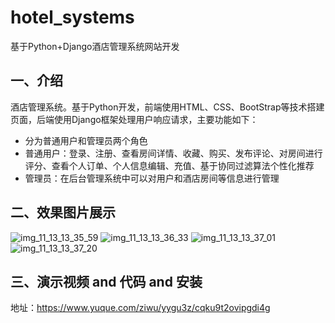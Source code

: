 # hotel_systems
基于Python+Django酒店管理系统网站开发

## 一、介绍
酒店管理系统。基于Python开发，前端使用HTML、CSS、BootStrap等技术搭建页面，后端使用Django框架处理用户响应请求，主要功能如下：

- 分为普通用户和管理员两个角色
- 普通用户：登录、注册、查看房间详情、收藏、购买、发布评论、对房间进行评分、查看个人订单、个人信息编辑、充值、基于协同过滤算法个性化推荐
- 管理员：在后台管理系统中可以对用户和酒店房间等信息进行管理

## 二、效果图片展示
![img_11_13_13_35_59](https://github.com/qcpythons/hotel_systems/assets/145885700/0b9331c9-34a9-4394-9d5d-3bfa7e174275)
![img_11_13_13_36_33](https://github.com/qcpythons/hotel_systems/assets/145885700/f25e328e-d7ad-4ef0-aab0-f1d6a9c0f516)
![img_11_13_13_37_01](https://github.com/qcpythons/hotel_systems/assets/145885700/bfc52308-fdfc-4cfb-aa48-c8fab5e28544)
![img_11_13_13_37_20](https://github.com/qcpythons/hotel_systems/assets/145885700/d72271f0-6fb2-4967-a489-8599dc892cb9)

## 三、演示视频 and 代码 and 安装
地址：https://www.yuque.com/ziwu/yygu3z/cqku9t2ovipgdi4g
